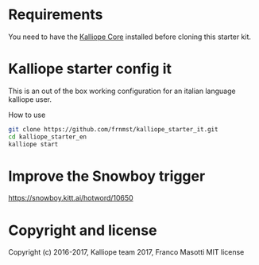 # Requirements

You need to have the 
[Kalliope Core](https://github.com/kalliope-project/kalliope)
installed before cloning this starter kit.

# Kalliope starter config it

This is an out of the box working configuration for an
italian language kalliope user.
 
How to use
 ```bash
git clone https://github.com/frnmst/kalliope_starter_it.git
cd kalliope_starter_en
kalliope start
```

# Improve the Snowboy trigger

https://snowboy.kitt.ai/hotword/10650

# Copyright and license

Copyright (c) 2016-2017, Kalliope team
                   2017, Franco Masotti
MIT license
